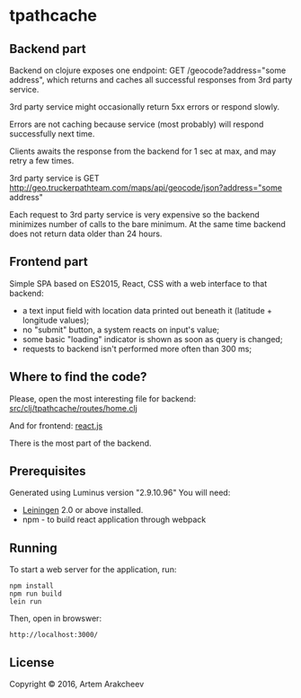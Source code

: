 # tpathcache

## Backend part

Backend on clojure exposes one endpoint: GET /geocode?address="some address", which returns and caches all successful responses from 3rd party service.

3rd party service might occasionally return 5xx errors or respond slowly.

Errors are not caching because service (most probably) will respond successfully next time.

Clients awaits the response from the backend for 1 sec at max, and may retry a few times.

3rd party service is GET http://geo.truckerpathteam.com/maps/api/geocode/json?address="some address"

Each request to 3rd party service is very expensive so the backend minimizes number of calls to the bare minimum. At the same time backend does not return data older than 24 hours.

## Frontend part

Simple SPA based on ES2015, React, CSS with a web interface to that backend:
* a text input field with location data printed out beneath it (latitude + longitude values);
* no "submit" button, a system reacts on input's value;
* some basic "loading" indicator is shown as soon as query is changed;
* requests to backend isn't performed more often than 300 ms;

## Where to find the code?

Please, open the most interesting file for backend:
[src/clj/tpathcache/routes/home.clj](src/clj/tpathcache/routes/home.clj)

And for frontend:
[react.js](react.js)

There is the most part of the backend.

## Prerequisites

Generated using Luminus version "2.9.10.96"
You will need:
* [Leiningen][1] 2.0 or above installed.
* npm - to build react application through webpack

[1]: https://github.com/technomancy/leiningen

## Running

To start a web server for the application, run:

    npm install
    npm run build
    lein run

Then, open in browswer:

    http://localhost:3000/

## License

Copyright © 2016, Artem Arakcheev
